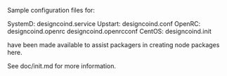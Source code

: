 Sample configuration files for:

SystemD: designcoind.service
Upstart: designcoind.conf
OpenRC:  designcoind.openrc
         designcoind.openrcconf
CentOS:  designcoind.init

have been made available to assist packagers in creating node packages here.

See doc/init.md for more information.
